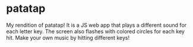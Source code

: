 # patatap
My rendition of patatap! It is a JS web app that plays a different sound for each letter key. The screen also flashes with colored circles for each key hit. Make your own music by hitting different keys! 
